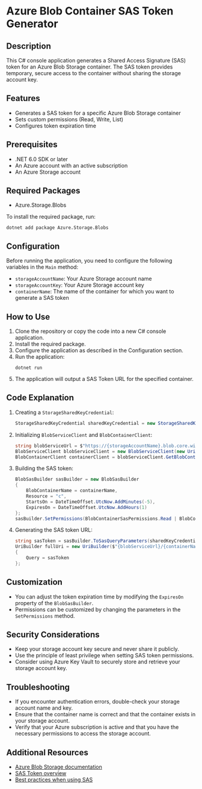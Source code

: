 # Azure Blob Container SAS Token Generator

## Description
This C# console application generates a Shared Access Signature (SAS) token for an Azure Blob Storage container. The SAS token provides temporary, secure access to the container without sharing the storage account key.

## Features
- Generates a SAS token for a specific Azure Blob Storage container
- Sets custom permissions (Read, Write, List)
- Configures token expiration time

## Prerequisites
- .NET 6.0 SDK or later
- An Azure account with an active subscription
- An Azure Storage account

## Required Packages
- Azure.Storage.Blobs

To install the required package, run:
```
dotnet add package Azure.Storage.Blobs
```

## Configuration
Before running the application, you need to configure the following variables in the `Main` method:

- `storageAccountName`: Your Azure Storage account name
- `storageAccountKey`: Your Azure Storage account key
- `containerName`: The name of the container for which you want to generate a SAS token

## How to Use
1. Clone the repository or copy the code into a new C# console application.
2. Install the required package.
3. Configure the application as described in the Configuration section.
4. Run the application:
   ```
   dotnet run
   ```
5. The application will output a SAS Token URL for the specified container.

## Code Explanation

1. Creating a `StorageSharedKeyCredential`:
   ```csharp
   StorageSharedKeyCredential sharedKeyCredential = new StorageSharedKeyCredential(storageAccountName, storageAccountKey);
   ```

2. Initializing `BlobServiceClient` and `BlobContainerClient`:
   ```csharp
   string blobServiceUrl = $"https://{storageAccountName}.blob.core.windows.net";
   BlobServiceClient blobServiceClient = new BlobServiceClient(new Uri(blobServiceUrl), sharedKeyCredential);
   BlobContainerClient containerClient = blobServiceClient.GetBlobContainerClient(containerName);
   ```

3. Building the SAS token:
   ```csharp
   BlobSasBuilder sasBuilder = new BlobSasBuilder
   {
       BlobContainerName = containerName,
       Resource = "c",
       StartsOn = DateTimeOffset.UtcNow.AddMinutes(-5),
       ExpiresOn = DateTimeOffset.UtcNow.AddHours(1)
   };
   sasBuilder.SetPermissions(BlobContainerSasPermissions.Read | BlobContainerSasPermissions.Write | BlobContainerSasPermissions.List);
   ```

4. Generating the SAS token URL:
   ```csharp
   string sasToken = sasBuilder.ToSasQueryParameters(sharedKeyCredential).ToString();
   UriBuilder fullUri = new UriBuilder($"{blobServiceUrl}/{containerName}")
   {
       Query = sasToken
   };
   ```

## Customization
- You can adjust the token expiration time by modifying the `ExpiresOn` property of the `BlobSasBuilder`.
- Permissions can be customized by changing the parameters in the `SetPermissions` method.

## Security Considerations
- Keep your storage account key secure and never share it publicly.
- Use the principle of least privilege when setting SAS token permissions.
- Consider using Azure Key Vault to securely store and retrieve your storage account key.

## Troubleshooting
- If you encounter authentication errors, double-check your storage account name and key.
- Ensure that the container name is correct and that the container exists in your storage account.
- Verify that your Azure subscription is active and that you have the necessary permissions to access the storage account.

## Additional Resources
- [Azure Blob Storage documentation](https://docs.microsoft.com/en-us/azure/storage/blobs/)
- [SAS Token overview](https://docs.microsoft.com/en-us/azure/storage/common/storage-sas-overview)
- [Best practices when using SAS](https://docs.microsoft.com/en-us/azure/storage/common/storage-sas-overview#best-practices-when-using-sas)

